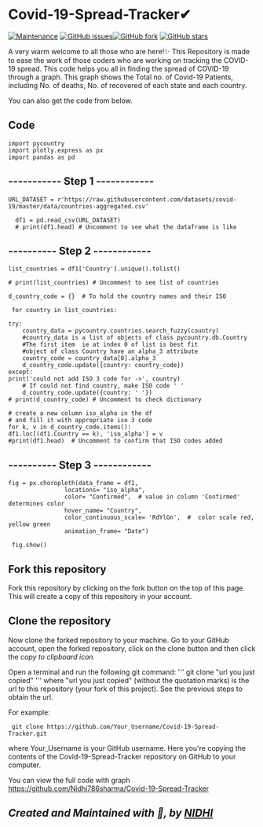 # Covid-19-Spread-Tracker✔
[![Maintenance](https://img.shields.io/badge/Maintained%3F-yes-green.svg)](https://github.com/Nidhi786sharma/Covid-19-Spread-Tracker/graphs/commit-activity) [![GitHub issues](https://img.shields.io/github/issues/Nidhi786sharma/Covid-19-Spread-Tracker)](https://github.com/Nidhi786sharma/Covid-19-Spread-Tracker/issues)[![GitHub fork](https://img.shields.io/github/forks/Nidhi786sharma/Covid-19-Spread-Tracker?style=social)](https://github.com/Nidhi786sharma/Covid-19-Spread-Tracker/network) [![GitHub stars](https://img.shields.io/github/stars/Nidhi786sharma/Covid-19-Spread-Tracker?style=social)](https://github.com/Nidhi786sharma/Covid-19-Spread-Tracker/stargazers) 


A very warm welcome to all those who are here!✨ This Repository is made to ease the work of those coders who are working on tracking the COVID-19 spread.
This code helps you all in finding the spread of COVID-19 through a graph. This graph shows the Total no. of Covid-19 Patients, including No. of deaths, No. of recovered of each state and each country.


You can also get the code from below.
## Code
    import pycountry
    import plotly.express as px
    import pandas as pd

## ----------- Step 1 ------------

    URL_DATASET = r'https://raw.githubusercontent.com/datasets/covid-19/master/data/countries-aggregated.csv'

      df1 = pd.read_csv(URL_DATASET)
      # print(df1.head) # Uncomment to see what the dataframe is like

## ---------- Step 2 ------------

    list_countries = df1['Country'].unique().tolist()

    # print(list_countries) # Uncomment to see list of countries

    d_country_code = {}  # To hold the country names and their ISO

     for country in list_countries:

    try:
        country_data = pycountry.countries.search_fuzzy(country)
        #country_data is a list of objects of class pycountry.db.Country
        #The first item  ie at index 0 of list is best fit
        #object of class Country have an alpha_3 attribute
        country_code = country_data[0].alpha_3 
        d_country_code.update({country: country_code})
    except:
    print('could not add ISO 3 code for ->', country)
        # If could not find country, make ISO code ' '
        d_country_code.update({country: ' '})
    # print(d_country_code) # Uncomment to check dictionary  

    # create a new column iso_alpha in the df
    # and fill it with appropriate iso 3 code
    for k, v in d_country_code.items():
    df1.loc[(df1.Country == k), 'iso_alpha'] = v    
    #print(df1.head)  # Uncomment to confirm that ISO codes added

## ---------- Step 3 ------------
    fig = px.choropleth(data_frame = df1,
                    locations= "iso_alpha",
                    color= "Confirmed",  # value in column 'Confirmed' determines color
                    hover_name= "Country",
                    color_continuous_scale= 'RdYlGn',  #  color scale red, yellow green
                    animation_frame= "Date")

     fig.show()
     
## Fork this repository

Fork this repository by clicking on the fork button on the top of this page. This will create a copy of this repository in your account.

## Clone the repository

Now clone the forked repository to your machine. Go to your GitHub account, open the forked repository, click on the clone button and then click the *copy to clipboard icon.*

Open a terminal and run the following git command:
'''
      git clone "url you just copied"
'''
where "url you just copied" (without the quotation marks) is the url to this repository (your fork of this project). See the previous steps to obtain the url.

For example:

     git clone https://github.com/Your_Username/Covid-19-Spread-Tracker.git

where Your_Username is your GitHub username. Here you're copying the contents of the Covid-19-Spread-Tracker repository on GitHub to your computer.


You can view the full code with graph https://github.com/Nidhi786sharma/Covid-19-Spread-Tracker




## *Created and Maintained with 💖, by [NIDHI](https://twitter.com/Nidhish55851979)*

